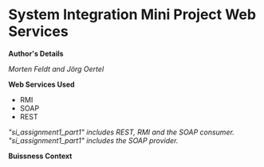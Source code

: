 # System Integration Mini Project Web Services

**Author's Details**

_Morten Feldt and Jörg Oertel_

**Web Services Used**

* RMI
* SOAP
* REST

_"si_assignment1_part1" includes REST, RMI and the SOAP consumer. "si_assignment1_part1" includes the SOAP provider._

**Buissness Context**
